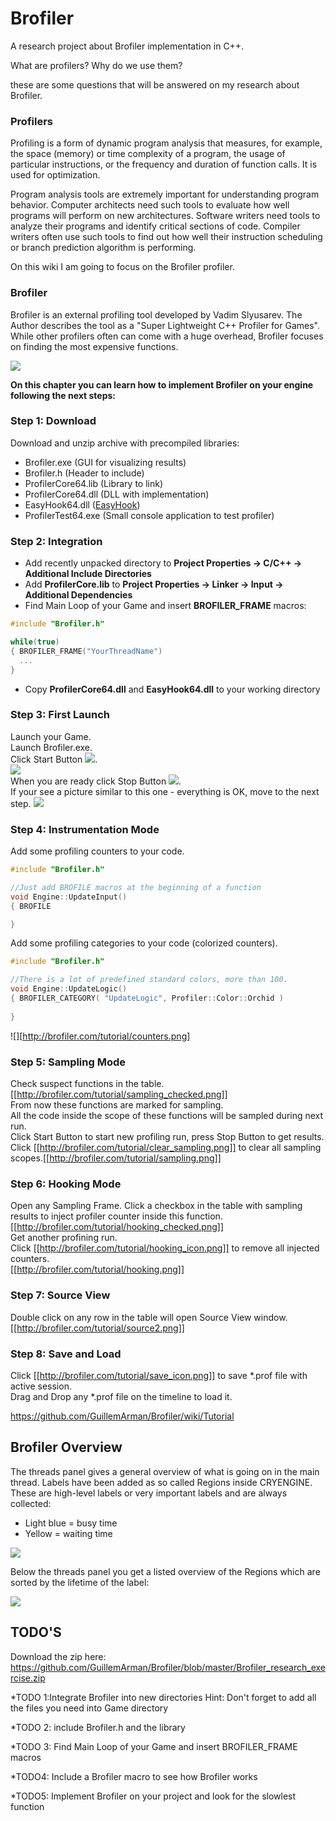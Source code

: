 # Brofiler
A research project about Brofiler implementation in C++.

What are profilers? Why do we use them?

these are some questions that will be answered on my research about Brofiler.

### Profilers

Profiling is a form of dynamic program analysis that measures, for example, the space (memory) or time complexity of a program, the usage of particular instructions, or the frequency and duration of function calls. It is used for optimization.

Program analysis tools are extremely important for understanding program behavior. Computer architects need such tools to evaluate how well programs will perform on new architectures. Software writers need tools to analyze their programs and identify critical sections of code. Compiler writers often use such tools to find out how well their instruction scheduling or branch prediction algorithm is performing.

On this wiki I am going to focus on the Brofiler profiler.

### Brofiler

Brofiler is an external profiling tool developed by Vadim Slyusarev. The Author describes the tool as a "Super Lightweight C++ Profiler for Games". While other profilers often can come with a huge overhead, Brofiler focuses on finding the most expensive functions.

![](http://brofiler.com/images/screenshots/Screen2.png)


**On this chapter you can learn how to implement Brofiler on your engine following the next steps:**

### Step 1: Download
Download and unzip archive with precompiled libraries:
* Brofiler.exe (GUI for visualizing results)
* Brofiler.h (Header to include)
* ProfilerCore64.lib (Library to link)
* ProfilerCore64.dll (DLL with implementation)
* EasyHook64.dll ([EasyHook](http://easyhook.codeplex.com/))
* ProfilerTest64.exe (Small console application to test profiler)

### Step 2: Integration
* Add recently unpacked directory to **Project Properties -> C/C++ -> Additional Include Directories**
* Add **ProfilerCore.lib** to **Project Properties -> Linker -> Input -> Additional Dependencies**
* Find Main Loop of your Game and insert **BROFILER_FRAME** macros:

```c++
#include "Brofiler.h"

while(true)
{ BROFILER_FRAME("YourThreadName")
  ...
}
```
* Copy **ProfilerCore64.dll** and **EasyHook64.dll** to your working directory

### Step 3: First Launch
Launch your Game.  
Launch Brofiler.exe.  
Click Start Button ![](http://brofiler.com/tutorial/start.jpg).  
![](http://brofiler.com/tutorial/progress.png)  
When you are ready click Stop Button ![](http://brofiler.com/tutorial/stop.jpg).  
If your see a picture similar to this one - everything is OK, move to the next step.
![](http://brofiler.com/tutorial/first_run.png)  

### Step 4: Instrumentation Mode
Add some profiling counters to your code.
```c++
#include "Brofiler.h"

//Just add BROFILE macros at the beginning of a function
void Engine::UpdateInput()
{ BROFILE

}
```

Add some profiling categories to your code (colorized counters).
```c++
#include "Brofiler.h"

//There is a lot of predefined standard colors, more than 100.
void Engine::UpdateLogic()
{ BROFILER_CATEGORY( "UpdateLogic", Profiler::Color::Orchid )
  
}
```
![][http://brofiler.com/tutorial/counters.png]

### Step 5: Sampling Mode
Check suspect functions in the table.  
[[http://brofiler.com/tutorial/sampling_checked.png]]  
From now these functions are marked for sampling.  
All the code inside the scope of these functions will be sampled during next run.  
Click Start Button to start new profiling run, press Stop Button to get results.  
Click [[http://brofiler.com/tutorial/clear_sampling.png]] to clear all sampling scopes.[[http://brofiler.com/tutorial/sampling.png]]

### Step 6: Hooking Mode
Open any Sampling Frame. Click a checkbox in the table with sampling results to inject profiler counter inside this function.  
[[http://brofiler.com/tutorial/hooking_checked.png]]  
Get another profining run.  
Click [[http://brofiler.com/tutorial/hooking_icon.png]] to remove all injected counters.  
[[http://brofiler.com/tutorial/hooking.png]]

### Step 7: Source View
Double click on any row in the table will open Source View window.
[[http://brofiler.com/tutorial/source2.png]]

### Step 8: Save and Load
Click [[http://brofiler.com/tutorial/save_icon.png]] to save *.prof file with active session.  
Drag and Drop any *.prof file on the timeline to load it.


https://github.com/GuillemArman/Brofiler/wiki/Tutorial


## Brofiler Overview

The threads panel gives a general overview of what is going on in the main thread. Labels have been added as so called Regions inside CRYENGINE. 
These are high-level labels or very important labels and are always collected:
* Light blue = busy time
* Yellow = waiting time

![](http://docs.cryengine.com/download/attachments/24283922/image2016-3-11%2015%3A22%3A51.png?version=1&modificationDate=1457706171000&api=v2)


Below the threads panel you get a listed overview of the Regions which are sorted by the lifetime of the label:

![](http://docs.cryengine.com/download/attachments/24283922/image2016-3-11%2015%3A28%3A31.png?version=1&modificationDate=1457706511000&api=v2)


## TODO'S

Download the zip here: https://github.com/GuillemArman/Brofiler/blob/master/Brofiler_research_exercise.zip

*TODO 1:Integrate Brofiler into new directories
 Hint: Don't forget to add all the files you need into Game directory
 
 *TODO 2: include Brofiler.h and the library
 
 *TODO 3: Find Main Loop of your Game and insert BROFILER_FRAME macros
 
 *TODO4: Include a Brofiler macro to see how Brofiler works
 
 *TODO5: Implement Brofiler on your project and look for the slowlest function
